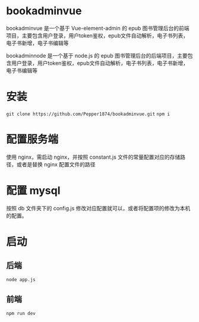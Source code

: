 # bookadminvue

bookadminvue 是一个基于 Vue-element-admin 的 epub 图书管理后台的前端项目，主要包含用户登录，用户token鉴权，epub文件自动解析，电子书列表，电子书新增，电子书编辑等

bookadminnode 是一个基于 node.js 的 epub 图书管理后台的后端项目，主要包含用户登录，用户token鉴权，epub文件自动解析，电子书列表，电子书新增，电子书编辑等

# 安装

` git clone https://github.com/Pepper1874/bookadminvue.git `
` npm i `


# 配置服务端

使用 nginx，需启动 nginx，并按照 constant.js 文件的常量配置对应的存储路径，或者是替换 nginx 配置文件的路径


# 配置 mysql

按照 db 文件夹下的 config.js 修改对应配置就可以，或者将配置项的修改为本机的配置。

# 启动

## 后端
`node app.js`
## 前端
`npm run dev`
